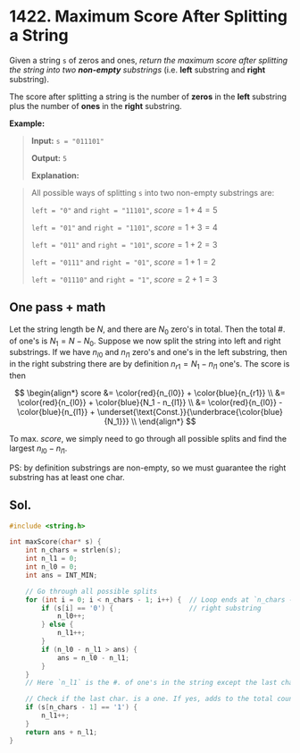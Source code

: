 # 1422. Maximum Score After Splitting a String

Given a string `s` of zeros and ones, <i>return the maximum score after splitting the string into two <b>non-empty</b> substrings</i> (i.e. **left** substring and **right** substring).

The score after splitting a string is the number of **zeros** in the **left** substring plus the number of **ones** in the **right** substring.

**Example:**

> **Input:** `s = "011101"`
> 
> **Output:** `5`
> 
> **Explanation:**

> All possible ways of splitting `s` into two non-empty substrings are:
> 
> `left = "0"` and `right = "11101"`, $score = 1 + 4 = 5$
> 
> `left = "01"` and `right = "1101"`, $score = 1 + 3 = 4$
> 
> `left = "011"` and `right = "101"`, $score = 1 + 2 = 3$
> 
> `left = "0111"` and `right = "01"`, $score = 1 + 1 = 2$
> 
> `left = "01110"` and `right = "1"`, $score = 2 + 1 = 3$


## One pass + math

Let the string length be $N$, and there are $N_0$ zero's in total. Then the total #. of one's is $N_1 = N - N_0$. Suppose we now split the string into left and right substrings. If we have $n_{l0}$ and $n_{l1}$ zero's and one's in the left substring, then in the right substring there are by definition $n_{r1} = N_1 - n_{l1}$ one's. The score is then

$$
\begin{align*}
score &= \color{red}{n_{l0}} + \color{blue}{n_{r1}} \\
      &= \color{red}{n_{l0}} + \color{blue}{N_1 - n_{l1}} \\
      &= \color{red}{n_{l0}} - \color{blue}{n_{l1}} + \underset{\text{Const.}}{\underbrace{\color{blue}{N_1}}} \\
\end{align*}
$$

To max. $score$, we simply need to go through all possible splits and find the largest $n_{l0} - n_{l1}$.

PS: by definition substrings are non-empty, so we must guarantee the right substring has at least one char.


## Sol.

```c
#include <string.h>

int maxScore(char* s) {
    int n_chars = strlen(s);
    int n_l1 = 0;
    int n_l0 = 0;
    int ans = INT_MIN;

    // Go through all possible splits
    for (int i = 0; i < n_chars - 1; i++) {  // Loop ends at `n_chars - 1` as we need a non-empty
        if (s[i] == '0') {                   // right substring
            n_l0++;
        } else {
            n_l1++;
        }
        if (n_l0 - n_l1 > ans) {
            ans = n_l0 - n_l1;
        }
    }
    // Here `n_l1` is the #. of one's in the string except the last char.

    // Check if the last char. is a one. If yes, adds to the total count of one's
    if (s[n_chars - 1] == '1') {
        n_l1++;
    }
    return ans + n_l1;
}
```
